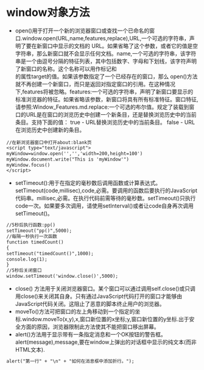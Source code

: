 # window对象方法
* open()用于打开一个新的浏览器窗口或查找一个已命名的窗口.window.open(URL,name,features,replace),URL,一个可选的字符串，声明了要在新窗口中显示的文档的 URL。如果省略了这个参数，或者它的值是空字符串，那么新窗口就不会显示任何文档。name,一个可选的字符串，该字符串是一个由逗号分隔的特征列表，其中包括数字、字母和下划线，该字符声明了新窗口的名称。这个名称可以用作标记<a>和<form>的属性target的值。如果该参数指定了一个已经存在的窗口，那么 open()方法就不再创建一个新窗口，而只是返回对指定窗口的引用。在这种情况下,features将被忽略。features:一个可选的字符串，声明了新窗口要显示的标准浏览器的特征。如果省略该参数，新窗口将具有所有标准特征。窗口特征,请参照:Window_Features.md.replace:一个可选的布尔值。规定了装载到窗口的URL是在窗口的浏览历史中创建一个新条目，还是替换浏览历史中的当前条目。支持下面的值：
true - URL替换浏览历史中的当前条目。
false - URL在浏览历史中创建新的条目。
```txt
//在新浏览器窗口中打开about:blank页
<script type="text/javascript">
myWindow=window.open('','','width=200,height=100')
myWindow.document.write("This is 'myWindow'")
myWindow.focus()
</script>

```
* setTimeout():用于在指定的毫秒数后调用函数或计算表达式。setTimeout(code,millisec),code,必需。要调用的函数后要执行的JavaScript代码串。millisec,必需。在执行代码前需等待的毫秒数。setTimeout()只执行code一次。如果要多次调用，请使用setInterval()或者让code自身再次调用setTimeout()。
```txt
//5秒后执行函数:pp()
setTimeout("pp()",5000);
//每隔一秒执行一次函数
function timedCount()
{
setTimeout("timedCount()",1000);
console.log(1);
}
//5秒后关闭窗口
window.setTimeout('window.close()',5000);
```
* close() 方法用于关闭浏览器窗口。某个窗口可以通过调用self.close()或只调用close()来关闭其自身。只有通过JavaScript代码打开的窗口才能够由JavaScript代码关闭。这阻止了恶意的脚本终止用户的浏览器。
* moveTo()方法可把窗口的左上角移动到一个指定的坐标.window.moveTo(x,y),x,窗口新位置的x坐标;y,窗口新位置的y坐标.出于安全方面的原因，浏览器限制此方法使其不能把窗口移出屏幕。
* alert()方法用于显示带有一条指定消息和一个OK按钮的警告框。alert(message),message,要在window上弹出的对话框中显示的纯文本(而非HTML文本).
```txt
alert("第一行" + "\n" + "如何在消息框中添加折行。");

```
